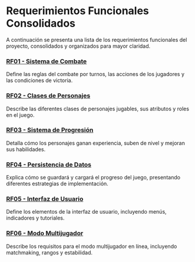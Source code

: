 # Requerimientos Funcionales Consolidados

A continuación se presenta una lista de los requerimientos funcionales del proyecto, consolidados y organizados para mayor claridad.

### [RF01 - Sistema de Combate](RF01_SISTEMA_DE_COMBATE.md)
Define las reglas del combate por turnos, las acciones de los jugadores y las condiciones de victoria.

### [RF02 - Clases de Personajes](RF02_CLASES_DE_PERSONAJES.md)
Describe las diferentes clases de personajes jugables, sus atributos y roles en el juego.

### [RF03 - Sistema de Progresión](RF03_SISTEMA_DE_PROGRESION.md)
Detalla cómo los personajes ganan experiencia, suben de nivel y mejoran sus habilidades.

### [RF04 - Persistencia de Datos](RF04_PERSISTENCIA_DE_DATOS.md)
Explica cómo se guardará y cargará el progreso del juego, presentando diferentes estrategias de implementación.

### [RF05 - Interfaz de Usuario](RF05_INTERFAZ_DE_USUARIO.md)
Define los elementos de la interfaz de usuario, incluyendo menús, indicadores y tutoriales.

### [RF06 - Modo Multijugador](RF06_MODO_MULTIJUGADOR.md)
Describe los requisitos para el modo multijugador en línea, incluyendo matchmaking, rangos y estabilidad.